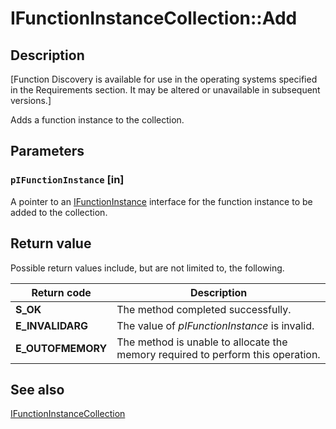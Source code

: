 # IFunctionInstanceCollection::Add

## Description

[Function Discovery is available for use in the operating systems specified in the Requirements section. It may be altered or unavailable in subsequent versions.]

Adds a function instance to the collection.

## Parameters

### `pIFunctionInstance` [in]

A pointer to an [IFunctionInstance](https://learn.microsoft.com/windows/desktop/api/functiondiscoveryapi/nn-functiondiscoveryapi-ifunctioninstance) interface for the function instance to be added to the collection.

## Return value

Possible return values include, but are not limited to, the following.

| Return code | Description |
| --- | --- |
| **S_OK** | The method completed successfully. |
| **E_INVALIDARG** | The value of *pIFunctionInstance* is invalid. |
| **E_OUTOFMEMORY** | The method is unable to allocate the memory required to perform this operation. |

## See also

[IFunctionInstanceCollection](https://learn.microsoft.com/windows/desktop/api/functiondiscoveryapi/nn-functiondiscoveryapi-ifunctioninstancecollection)